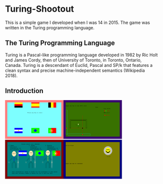 # Turing-Shootout
This is a simple game I developed when I was 14 in 2015. The game was written in the Turing programming language. 
## The Turing Programming Language
Turing is a Pascal-like programming language developed in 1982 by Ric Holt and James Cordy, then of University of Toronto, in Toronto, Ontario, Canada. Turing is a descendant of Euclid, Pascal and SP/k that features a clean syntax and precise machine-independent semantics (Wikipedia 2018).
## Introduction
<img src="https://github.com/WilliamAmbrozic/Turing-Shootout/blob/master/Screenshots/PREV_2.png" width="192"><img src="https://github.com/WilliamAmbrozic/Turing-Shootout/blob/master/Screenshots/PREV_1.png" width="192"><img src="https://github.com/WilliamAmbrozic/Turing-Shootout/blob/master/Screenshots/PREV_3.png" width="192"><img src="https://github.com/WilliamAmbrozic/Turing-Shootout/blob/master/Screenshots/PREV_4.png" width="192">
